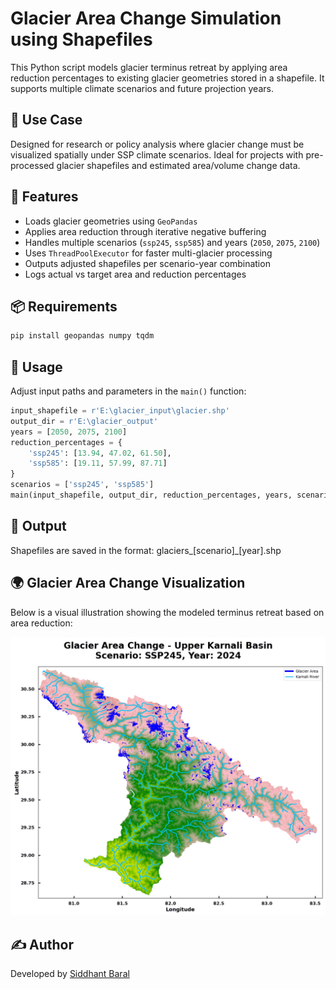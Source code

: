 # Glacier Area Change Simulation using Shapefiles

This Python script models glacier terminus retreat by applying area reduction percentages to existing glacier geometries stored in a shapefile. It supports multiple climate scenarios and future projection years.

## 📍 Use Case

Designed for research or policy analysis where glacier change must be visualized spatially under SSP climate scenarios. Ideal for projects with pre-processed glacier shapefiles and estimated area/volume change data.

## 🧰 Features

- Loads glacier geometries using `GeoPandas`
- Applies area reduction through iterative negative buffering
- Handles multiple scenarios (`ssp245`, `ssp585`) and years (`2050`, `2075`, `2100`)
- Uses `ThreadPoolExecutor` for faster multi-glacier processing
- Outputs adjusted shapefiles per scenario-year combination
- Logs actual vs target area and reduction percentages

## 📦 Requirements

```bash
pip install geopandas numpy tqdm
```

## 🔧 Usage

Adjust input paths and parameters in the `main()` function:
```python
input_shapefile = r'E:\glacier_input\glacier.shp'
output_dir = r'E:\glacier_output'
years = [2050, 2075, 2100]
reduction_percentages = {
    'ssp245': [13.94, 47.02, 61.50],
    'ssp585': [19.11, 57.99, 87.71]
}
scenarios = ['ssp245', 'ssp585']
main(input_shapefile, output_dir, reduction_percentages, years, scenarios)
```
## 📁 Output

Shapefiles are saved in the format: glaciers_[scenario]_[year].shp

## 🌍 Glacier Area Change Visualization

Below is a visual illustration showing the modeled terminus retreat based on area reduction:

![Glacier Change](karnali_area_change.gif)

## ✍️ Author

Developed by [Siddhant Baral](https://github.com/Siddhantbaral)

